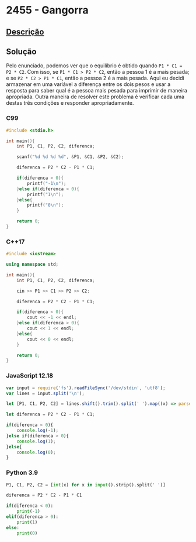 # 2455 - Gangorra

## [Descrição](https://www.beecrowd.com.br/judge/pt/problems/view/2455)

## Solução

Pelo enunciado, podemos ver que o equilíbrio é obtido quando `P1 * C1 = P2 * C2`. Com isso, se `P1 * C1 > P2 * C2`, então a pessoa 1 é a mais pesada; e se `P2 * C2 > P1 * C1`, então a pessoa 2 é a mais pesada. Aqui eu decidi armazenar em uma variável a diferença entre os dois pesos e usar a resposta para saber qual é a pessoa mais pesada para imprimir de maneira apropriada. Outra maneira de resolver este problema é verificar cada uma destas três condições e responder apropriadamente.

### C99
```c
#include <stdio.h>

int main(){
    int P1, C1, P2, C2, diferenca;

    scanf("%d %d %d %d", &P1, &C1, &P2, &C2);

    diferenca = P2 * C2 - P1 * C1;

    if(diferenca < 0){
        printf("-1\n");
    }else if(diferenca > 0){
        printf("1\n");
    }else{
        printf("0\n");
    }

    return 0;
}
```

### C++17
```cpp
#include <iostream>

using namespace std;

int main(){
    int P1, C1, P2, C2, diferenca;

    cin >> P1 >> C1 >> P2 >> C2;

    diferenca = P2 * C2 - P1 * C1;

    if(diferenca < 0){
        cout << -1 << endl;
    }else if(diferenca > 0){
        cout << 1 << endl;
    }else{
        cout << 0 << endl;
    }

    return 0;
}
```

### JavaScript 12.18
```javascript
var input = require('fs').readFileSync('/dev/stdin', 'utf8');
var lines = input.split('\n');

let [P1, C1, P2, C2] = lines.shift().trim().split(' ').map((x) => parseInt(x));

let diferenca = P2 * C2 - P1 * C1;

if(diferenca < 0){
    console.log(-1);
}else if(diferenca > 0){
    console.log(1);
}else{
    console.log(0);
}
```

### Python 3.9
```python
P1, C1, P2, C2 = [int(x) for x in input().strip().split(' ')]

diferenca = P2 * C2 - P1 * C1

if(diferenca < 0):
    print(-1)
elif(diferenca > 0):
    print(1)
else:
    print(0)
```
